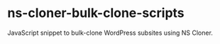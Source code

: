 # ns-cloner-bulk-clone-scripts
JavaScript snippet to bulk-clone WordPress subsites using NS Cloner.
